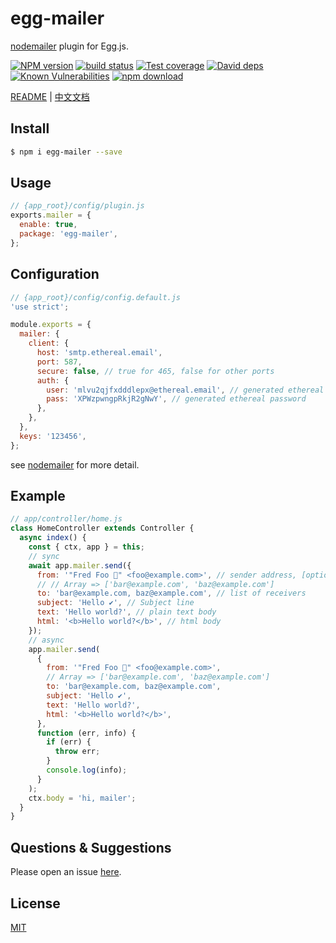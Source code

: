 # egg-mailer

[nodemailer](https://github.com/nodemailer/nodemailer) plugin for Egg.js.

[![NPM version][npm-image]][npm-url]
[![build status][travis-image]][travis-url]
[![Test coverage][codecov-image]][codecov-url]
[![David deps][david-image]][david-url]
[![Known Vulnerabilities][snyk-image]][snyk-url]
[![npm download][download-image]][download-url]

[npm-image]: https://img.shields.io/npm/v/egg-mailer.svg?style=flat-square
[npm-url]: https://npmjs.org/package/egg-mailer
[travis-image]: https://img.shields.io/travis/eggjs/egg-mailer.svg?style=flat-square
[travis-url]: https://travis-ci.org/eggjs/egg-mailer
[codecov-image]: https://img.shields.io/codecov/c/github/eggjs/egg-mailer.svg?style=flat-square
[codecov-url]: https://codecov.io/github/eggjs/egg-mailer?branch=master
[david-image]: https://img.shields.io/david/eggjs/egg-mailer.svg?style=flat-square
[david-url]: https://david-dm.org/eggjs/egg-mailer
[snyk-image]: https://snyk.io/test/npm/egg-mailer/badge.svg?style=flat-square
[snyk-url]: https://snyk.io/test/npm/egg-mailer
[download-image]: https://img.shields.io/npm/dm/egg-mailer.svg?style=flat-square
[download-url]: https://npmjs.org/package/egg-mailer

[README](README.md) | [中文文档](README.zh_CN.md)

## Install

```bash
$ npm i egg-mailer --save
```

## Usage

```js
// {app_root}/config/plugin.js
exports.mailer = {
  enable: true,
  package: 'egg-mailer',
};
```

## Configuration

```js
// {app_root}/config/config.default.js
'use strict';

module.exports = {
  mailer: {
    client: {
      host: 'smtp.ethereal.email',
      port: 587,
      secure: false, // true for 465, false for other ports
      auth: {
        user: 'mlvu2qjfxdddlepx@ethereal.email', // generated ethereal user
        pass: 'XPWzpwngpRkjR2gNwY', // generated ethereal password
      },
    },
  },
  keys: '123456',
};
```

see [nodemailer](https://nodemailer.com/about/) for more detail.

## Example

```js
// app/controller/home.js
class HomeController extends Controller {
  async index() {
    const { ctx, app } = this;
    // sync
    await app.mailer.send({
      from: '"Fred Foo 👻" <foo@example.com>', // sender address, [options] default to user
      // // Array => ['bar@example.com', 'baz@example.com']
      to: 'bar@example.com, baz@example.com', // list of receivers
      subject: 'Hello ✔', // Subject line
      text: 'Hello world?', // plain text body
      html: '<b>Hello world?</b>', // html body
    });
    // async
    app.mailer.send(
      {
        from: '"Fred Foo 👻" <foo@example.com>',
        // Array => ['bar@example.com', 'baz@example.com']
        to: 'bar@example.com, baz@example.com',
        subject: 'Hello ✔',
        text: 'Hello world?',
        html: '<b>Hello world?</b>',
      },
      function (err, info) {
        if (err) {
          throw err;
        }
        console.log(info);
      }
    );
    ctx.body = 'hi, mailer';
  }
}
```

## Questions & Suggestions

Please open an issue [here](https://github.com/eggjs/egg/issues).

## License

[MIT](LICENSE)
